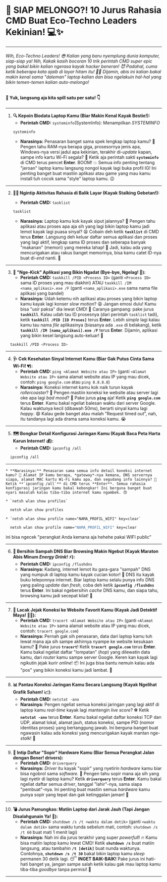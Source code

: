 # 🚀 SIAP MELONGO?! 10 Jurus Rahasia CMD Buat Eco-Techno Leaders Kekinian! 💻✨
---

###### Wih, Eco-Techno Leaders! 😎 Kalian yang baru nyemplung dunia komputer, siap-siap ya! Nih, Kakak kasih bocoran 10 trik perintah CMD super *epic* yang bakal bikin kalian ngerasa kayak *hacker* beneran! 😈 Padahal, cuma ketik beberapa kata ajaib di layar hitam itu! 🧙‍♂️ Dijamin, abis ini kalian bakal makin kenal sama "daleman" laptop kalian dan bisa ngelakuin hal-hal yang bikin temen-temen kalian auto-melongo! 

#### 👀 Yuk, langsung aja kita spill satu per satu! 👇

---
1.  **🔍 Kepoin Biodata Laptop Kamu (Biar Makin Kenal Kayak Bestie!):**
    * **Perintah CMD:**
      `systeminfo`(SystemInfo): Menampilkan *SYSTEMINFO*
    ```bash
    systeminfo
    ```
    * **Narasinya:** Penasaran banget sama spek lengkap laptop kamu? 🤔 Pengen tahu RAM-nya berapa giga, prosesornya jenis apa, Windows-nya versi jadul apa kekinian, terakhir di-*update* kapan, sampe info kartu Wi-Fi segala? 📶 Ketik aja perintah sakti **`systeminfo`** di CMD terus pencet **Enter**. BOOM! 💥 Semua info penting tentang "jeroan" laptop kamu langsung nongol kayak lagi buka profil IG! Ini penting banget buat mastiin aplikasi atau game yang mau kamu install tuh cocok sama "style" laptop kamu. 😉
---
2.  **🕵️‍♀️ Ngintip Aktivitas Rahasia di Balik Layar (Kayak Stalking Gebetan!):**
    * **Perintah CMD:** `tasklist`
      
    ```bash
    tasklist
    ```
    * **Narasinya:** Laptop kamu kok kayak siput jalannya? 🐌 Pengen tahu aplikasi atau proses apa aja sih yang lagi bikin laptop kamu jadi lemot kayak lagi puasa sinyal? 😫 Cobain deh ketik **`tasklist`** di CMD terus **Enter**. Langsung deh keluar daftar semua aplikasi dan proses yang lagi aktif, lengkap sama ID proses dan seberapa banyak "makanan" (memori) yang mereka lahap! 🍔 Jadi, kalau ada yang mencurigakan atau rakus banget memorinya, bisa kamu catet ID-nya buat di-*end* nanti. 🔪
---
3.  **💢 "Nge-Kick" Aplikasi yang Bikin Ngadat (Bye-bye, Ngelag! 👋):**
    * **Perintah CMD:** `taskkill /PID <Process ID>` (ganti `<Process ID>` sama ID proses yang mau diakhiri) ATAU `taskkill /IM <nama_aplikasi>.exe /F` (ganti `<nama_aplikasi>.exe` sama nama file aplikasi yang bandel)
    * **Narasinya:** Udah ketemu nih aplikasi atau proses yang bikin laptop kamu kayak lagi konser *slow motion*? 😩 Jangan emosi dulu! Kamu bisa "usir paksa" dia lewat CMD! 💪 Caranya gampang: pake jurus **`taskkill`**. Kalau udah tau ID prosesnya (dari perintah `tasklist` tadi), ketik **`taskkill /PID [ID Proses]`** terus **Enter**. Lebih *simple* lagi kalau kamu tau nama *file* aplikasinya (biasanya ada `.exe` di belakang), ketik **`taskkill /IM [nama_aplikasi].exe /F`** terus **Enter**. Dijamin, aplikasi yang bikin kesel langsung auto-keluar! 🚪
  
  ```bash
    taskkill /PID <Process ID>
  ```
---
4.  **🩺 Cek Kesehatan Sinyal Internet Kamu (Biar Gak Putus Cinta Sama Wi-Fi! 💔):**
    * **Perintah CMD:** `ping <Alamat Website atau IP>` (ganti `<Alamat Website atau IP>` sama alamat website atau IP yang mau dicek, contoh: `ping google.com` atau `ping 8.8.8.8`)
    * **Narasinya:** Koneksi internet kamu kok naik turun kayak *rollercoaster*? 🎢 Pengen mastiin koneksi ke website atau server lagi oke apa lagi *bad mood*? 🤔 Pake jurus **`ping`** aja! Ketik **`ping google.com`** terus **Enter**. Kamu bakal ngeliat balesan waktu dari server Google. Kalau waktunya kecil (dibawah 50ms), berarti sinyal kamu lagi *happy*. 😄 Kalau gede banget atau malah "Request timed out", nah, itu tandanya lagi ada drama sama koneksi kamu. 😭
---
5.  **🗺️ Bongkar Detail Konfigurasi Jaringan Kamu (Kayak Baca Peta Harta Karun Internet! 💰):**
    * **Perintah CMD:** `ipconfig /all`

  ```bash
    ipconfig /all
  ```
---
    * **Narasinya:** Penasaran sama semua info detail koneksi internet kamu? 🧐 Alamat IP kamu berapa, *gateway*-nya kemana, DNS servernya siapa, alamat MAC kartu Wi-Fi kamu apa, dan segudang info lainnya? 🤯 Ketik **`ipconfig /all`** di CMD terus **Enter**. Semua rahasia konfigurasi jaringan kamu bakal kebongkar! Ini berguna banget buat nyari masalah kalau tiba-tiba internet kamu ngambek. 😠
  
    * `netsh wlan show profiles`
  ```bash
    netsh wlan show profiles
  ```
    
    * `netsh wlan show profile name="NAMA_PROFIL_WIFI" key=clear`

  ```bash
    netsh wlan show profile name="NAMA_PROFIL_WIFI" key=clear
  ```
ini bisa ngecek "perangkat Anda kemana aja hehehe pakai WIFI public" 

---
6.  **🧹 Bersihin Sampah DNS Biar Browsing Makin Ngebut (Kayak Maraton Abis Minum *Energy Drink*! ⚡):**
    * **Perintah CMD:** `ipconfig /flushdns`
    * **Narasinya:** Kadang, internet lemot itu gara-gara "sampah" DNS yang numpuk di laptop kamu kayak cucian kotor! 🧺 DNS itu kayak buku teleponnya internet. Biar laptop kamu selalu punya info DNS yang paling *update* dan *fresh*, coba deh ketik **`ipconfig /flushdns`** terus **Enter**. Ini bakal ngebersihin *cache* DNS kamu, dan siapa tahu, browsing kamu jadi secepat kilat! 💨
---
7.  **🧭 Lacak Jejak Koneksi ke Website Favorit Kamu (Kayak Jadi Detektif Maya! 🕵️‍♂️):**
    * **Perintah CMD:** `tracert <Alamat Website atau IP>` (ganti `<Alamat Website atau IP>` sama alamat website atau IP yang mau dicek, contoh: `tracert google.com`)
    * **Narasinya:** Pernah gak sih penasaran, data dari laptop kamu tuh lewat mana aja sih sampe akhirnya nyampe ke website kesukaan kamu? 🤔 Pake jurus **`tracert`**! Ketik **`tracert google.com`** terus **Enter**. Kamu bakal ngeliat daftar "lompatan" (*hop*) yang dilewatin data kamu, dari *router* kamu sampe server Google. Keren kan kayak lagi ngikutin jejak kurir *online*! 📦 Ini juga bisa bantu nemuin kalau ada "pos" yang bikin koneksi kamu jadi lambat. 🐌
---
8.  **📊 Pantau Koneksi Jaringan Kamu Secara Langsung (Kayak Ngelihat Grafik Saham! 📈):**
    * **Perintah CMD:** `netstat -ano`
    * **Narasinya:** Pengen ngeliat semua koneksi jaringan yang lagi aktif di laptop kamu *real-time* kayak lagi mantengin *live score*? ⚽ Ketik **`netstat -ano`** terus **Enter**. Kamu bakal ngeliat daftar koneksi TCP dan UDP, alamat lokal, alamat jauh, status koneksi, sampe PID (nomor identitas proses) yang bertanggung jawab. Ini berguna banget buat ngawasin kalau ada koneksi yang mencurigakan kayak mantan nge-*stalk*! 🫣
---
9.  **📜 Intip Daftar "Sopir" Hardware Kamu (Biar Semua Perangkat Jalan dengan Bener!  drivers):**
    * **Perintah CMD:** `driverquery`
    * **Narasinya:** *Driver* itu kayak "sopir" yang nyetirin *hardware* kamu biar bisa ngobrol sama *software*. 🚗 Pengen tahu sopir mana aja sih yang lagi nyetir di laptop kamu? Ketik **`driverquery`** terus **Enter**. Kamu bakal ngeliat daftar semua *driver*, tanggal "lahir"-nya, sama siapa "pembuat"-nya. Ini penting buat mastiin semua *hardware* kamu punya sopir yang tepat dan gak ketinggalan jaman! 👴
---
10. **💣 Jurus Pamungkas: Matiin Laptop dari Jarak Jauh (Tapi Jangan Disalahgunain Ya! 🤫):**
    * **Perintah CMD:** `shutdown /s /t <waktu dalam detik>` (ganti `<waktu dalam detik>` sama waktu tunda sebelum mati, contoh: `shutdown /s /t 60` buat mati 1 menit lagi)
    * **Narasinya:** Nah ini dia jurus terakhir yang super *powerfull*! 🔥 Kamu bisa matiin laptop kamu lewat CMD! Ketik **`shutdown /s`** buat matiin langsung, atau tambahin **`/t [detik]`** buat nunda waktunya. Contohnya, **`shutdown /s /t 30`** bakal bikin laptop kamu *sleep* permanen 30 detik lagi. 😴 **INGET BAIK-BAIK!** Pake jurus ini hati-hati banget ya, jangan sampe salah ketik kalau gak mau laptop kamu tiba-tiba *goodbye* tanpa permisi! 👋
---

